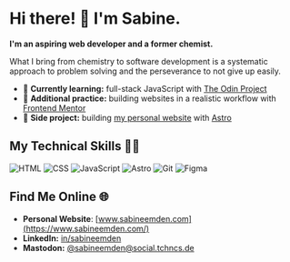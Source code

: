 # Hi there! 👋 I'm Sabine.

**I'm an aspiring web developer and a former chemist.**

What I bring from chemistry to software development is a systematic approach to problem solving and the perseverance to not give up easily.

- 🌱 **Currently learning:** full-stack JavaScript with [The Odin Project](https://www.theodinproject.com)
- 💪 **Additional practice:** building websites in a realistic workflow with [Frontend Mentor](https://www.frontendmentor.io/)
- 🔭 **Side project:** building [my personal website](https://www.sabineemden.com/) with [Astro](https://astro.build/)
  
## My Technical Skills 👩‍💻

![HTML](https://img.shields.io/badge/HTML5-E34F26?style=for-the-badge&logo=html5&logoColor=white)
![CSS](https://img.shields.io/badge/CSS3-1572B6?style=for-the-badge&logo=css3&logoColor=white)
![JavaScript](https://img.shields.io/badge/JavaScript-323330?style=for-the-badge&logo=javascript&logoColor=F7DF1E)
![Astro](https://img.shields.io/badge/Astro-0C1222?style=for-the-badge&logo=astro&logoColor=FDFDFE)
![Git](https://img.shields.io/badge/GIT-E44C30?style=for-the-badge&logo=git&logoColor=white)
![Figma](https://img.shields.io/badge/Figma-F24E1E?style=for-the-badge&logo=figma&logoColor=white)

## Find Me Online 🌐

- **Personal Website**: [www.sabineemden.com](https://www.sabineemden.com/)
- **LinkedIn:** [in/sabineemden](https://www.linkedin.com/in/sabineemden)
- **Mastodon:** [@sabineemden@social.tchncs.de](https://social.tchncs.de/@sabineemden)

<!--
**SabineEmden/SabineEmden** is a ✨ _special_ ✨ repository because its `README.md` (this file) appears on your GitHub profile.

Here are some ideas to get you started:

- 🔭 I’m currently working on ...
- 🌱 I’m currently learning ...
- 👯 I’m looking to collaborate on ...
- 🤔 I’m looking for help with ...
- 💬 Ask me about ...
- 📫 How to reach me: ...
- 😄 Pronouns: ...
- ⚡ Fun fact: ...
-->
